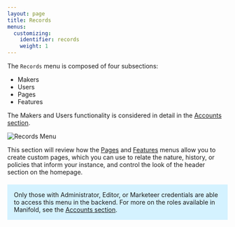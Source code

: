 ```yaml
---
layout: page
title: Records
menus:
  customizing:
    identifier: records
    weight: 1
---
```


The `Records` menu is composed of four subsections:

- Makers
- Users
- Pages
- Features

The Makers and Users functionality is considered in detail in the [Accounts section](/docs/projects/accounts.index.html).

![Records Menu](/docs/assets/customizing/records-menu.png)

This section will review how the [Pages](pages.md) and [Features](features.md) menus allow you to create custom pages, which you can use to relate the nature, history, or policies that inform your instance, and control the look of the header section on the homepage.

<div style="background: #d4f2ff; margin: 20px 0; padding: 15px;">
Only those with Administrator, Editor, or Marketeer credentials are able to access this menu in the backend. For more on the roles available in Manifold, see the <a href="/docs/projects/accounts/index.html">Accounts section</a>.
</div>
